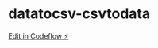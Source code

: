 # datatocsv-csvtodata

[Edit in Codeflow ⚡️](https://stackblitz.com/~/github.com/Cloudinnovates/datatocsv-csvtodata)
